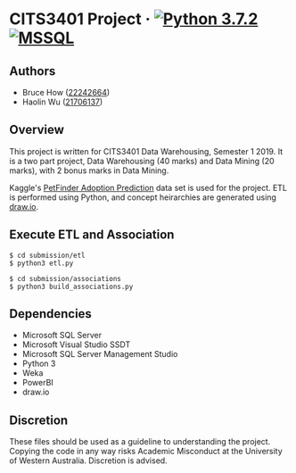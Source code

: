 # CITS3401 Project &middot; [![Python 3.7.2](https://img.shields.io/badge/python-3.7.2-blue.svg)](https://www.python.org/downloads/release/python-372/) [![MSSQL](https://img.shields.io/badge/SQL%20Server%202017-14.0-orange.svg)](https://www.microsoft.com/en-au/sql-server/sql-server-downloads)

## Authors
- Bruce How ([22242664](https://github.com/brucehow/))
- Haolin Wu ([21706137](https://github.com/dragonite)) 

## Overview
This project is written for CITS3401 Data Warehousing, Semester 1 2019. It is a two part project, Data Warehousing (40 marks) and Data Mining (20 marks), with 2 bonus marks in Data Mining. 

Kaggle's [PetFinder Adoption Prediction](https://www.kaggle.com/c/petfinder-adoption-prediction) data set is used for the project. ETL is performed using Python, and concept heirarchies are generated using [draw.io](https://www.draw.io/).

## Execute ETL and Association

```
$ cd submission/etl
$ python3 etl.py
```

```
$ cd submission/associations
$ python3 build_associations.py
```

## Dependencies
- Microsoft SQL Server
- Microsoft Visual Studio SSDT
- Microsoft SQL Server Management Studio
- Python 3
- Weka
- PowerBI
- draw.io

## Discretion
These files should be used as a guideline to understanding the project. Copying the code in any way risks Academic Misconduct at the University of Western Australia. Discretion is advised.
